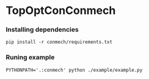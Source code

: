 # TopOptConConmech

### Installing dependencies
```
pip install -r conmech/requirements.txt
```

### Runing example
```
PYTHONPATH='.:conmech' python ./example/example.py
```